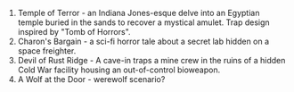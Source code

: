 1. Temple of Terror - an Indiana Jones-esque delve into an Egyptian temple buried in the sands to recover a mystical amulet. Trap design inspired by "Tomb of Horrors".
2. Charon's Bargain - a sci-fi horror tale about a secret lab hidden on a space freighter.
3. Devil of Rust Ridge - A cave-in traps a mine crew in the ruins of a hidden Cold War facility housing an out-of-control bioweapon.
4. A Wolf at the Door - werewolf scenario?